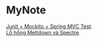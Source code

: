 # MyNote
[Junit + Mockito + Spring MVC Test](https://github.com/tungtv202/MyNote/blob/master/junit-mockito.md).  
[Lỗ hổng Meltdown và Spectre](https://github.com/tungtv202/MyNote/blob/master/Spectre_Meltdown.md).
